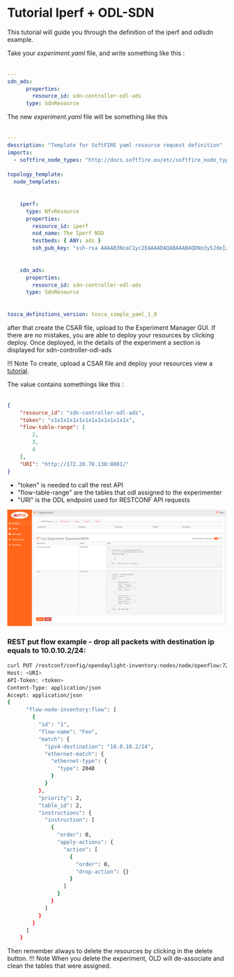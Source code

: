 # Tutorial Iperf + ODL-SDN

This tutorial will guide you through the definition of the iperf and odlsdn example.

Take your _experiment.yaml_ file, and write something like this :
```yaml

---
sdn_ads:
      properties:
        resource_id: sdn-controller-odl-ads
      type: SdnResource
```

The new _experiment.yaml_ file will be something like this
```yaml

--- 
description: "Template for SoftFIRE yaml resource request definition"
imports: 
  - softfire_node_types: "http://docs.softfire.eu/etc/softfire_node_types.yaml"
  
topology_template: 
  node_templates: 


    iperf:
      type: NfvResource
      properties:
        resource_id: iperf
        nsd_name: The Iperf NSD
        testbeds: { ANY: ads }
        ssh_pub_key: "ssh-rsa AAAAB3NzaC1yc2EAAAADAQABAAABAQDNo3y5JdeIzeIBbpQEEtjn/BgBjTzyAo7HeSPAy9tZfXpOt0P/rGaflRSiAOTk+P+kHs9GMFQrA3nfk6z9Ass18BTUmtNvovyQphqcEAAAADAQABAAABAQDNDtULVF+n3/znwENEga+5Fl6qvVzWWMepb02q41VvaZy/NoMHnw9+NwNiM1BY9AAy2+Z6AIg8CJ1EvIZTPlD7a7RveSjLHZLuVeBGZdOky1EQf+m8VpPvM2axrdtluch/bJXPKVJQhF7Wc4HSFxdAhxhGPSeyNMPqQ/EcevZQMic0qJ82GKsWFm5M+Fy4x1wsOG5aJ918Za29aiKMrUv8Borod7b2YCBb"


    sdn_ads:
      properties:
        resource_id: sdn-controller-odl-ads
      type: SdnResource


tosca_definitions_version: tosca_simple_yaml_1_0
```

after that create the CSAR file, upload to the Experiment Manager GUI. 
If there are no mistakes, you are able to deploy your resources by clicking deploy.
Once deployed, in the details of the experiment a section is displayed for sdn-controller-odl-ads

!!! Note
    To create, upload a CSAR file and deploy your resources view a [tutorial](http://docs.softfire.eu/nfv-tutorial-iperf/).

The value contains somethings like this :
```json

{
    "resource_id": "sdn-controller-odl-ads",
    "token": "x1x1x1x1x1x1x1x1x1x1x1x1x",
    "flow-table-range": [
        2,
        3,
        4
    ],
    "URI": "http://172.20.70.130:8001/"
}
```
- "token" is needed to call the rest API 
- "flow-table-range" are the tables that odl assigned to the experimenter
- "URI" is the ODL endpoint used for RESTCONF API requests

![Provide resources](img/tutorial-iperf+odl-sdn.png)

### REST put flow example - drop all packets with destination ip equals to 10.0.10.2/24:

```sh
curl PUT /restconf/config/opendaylight-inventory:nodes/node/openflow:72664714402125/table/2/flow/1 HTTP/1.1
Host: <URI>
API-Token: <token>
Content-Type: application/json
Accept: application/json
{
      "flow-node-inventory:flow": [
        {
          "id": "1",
          "flow-name": "Foo",
          "match": {
            "ipv4-destination": "10.0.10.2/24",
            "ethernet-match": {
              "ethernet-type": {
                "type": 2048
              }
            }
          },
          "priority": 2,
          "table_id": 2,
          "instructions": {
            "instruction": [
              {
                "order": 0,
                "apply-actions": {
                  "action": [
                    {
                      "order": 0,
                      "drop-action": {}
                    }
                  ]
                }
              }
            ]
          }
        }
      ]
    }
```

Then remember always to delete the resources by clicking in the delete button.
!!! Note
    When you delete the experiment, OLD will de-associate and clean the tables that were assigned.